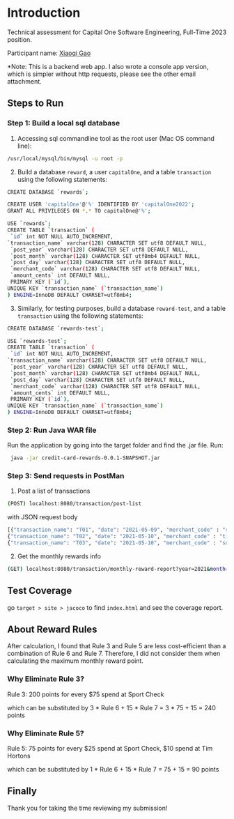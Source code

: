 # Introduction

Technical assessment for Capital One Software Engineering, Full-Time 2023 position.

Participant name: [Xiaoqi Gao](https://drive.google.com/file/d/12F37lIn_6t7Qv3dn-f5hZFQw8FCC6Pyf/view?usp=sharing)

*Note: This is a backend web app.
I also wrote a console app version, which is simpler without http requests, please see the other email attachment.

## Steps to Run
### Step 1: Build a local sql database
1. Accessing sql commandline tool as the root user (Mac OS command line):
```bash
/usr/local/mysql/bin/mysql -u root -p
```

2. Build a database `reward`, a user `capitalOne`, and a table `transaction` using the following statements:

```bash
CREATE DATABASE `rewards`;

CREATE USER 'capitalOne'@'%' IDENTIFIED BY 'capitalOne2022';
GRANT ALL PRIVILEGES ON *.* TO capitalOne@'%';

USE `rewards`;
CREATE TABLE `transaction` (
 `id` int NOT NULL AUTO_INCREMENT,
`transaction_name` varchar(128) CHARACTER SET utf8 DEFAULT NULL,
 `post_year` varchar(128) CHARACTER SET utf8 DEFAULT NULL,
 `post_month` varchar(128) CHARACTER SET utf8mb4 DEFAULT NULL,
 `post_day` varchar(128) CHARACTER SET utf8 DEFAULT NULL,
 `merchant_code` varchar(128) CHARACTER SET utf8 DEFAULT NULL,
 `amount_cents` int DEFAULT NULL,
 PRIMARY KEY (`id`),
UNIQUE KEY `transaction_name` (`transaction_name`)
) ENGINE=InnoDB DEFAULT CHARSET=utf8mb4;
```
3. Similarly, for testing purposes, build a database `reward-test`, and a table `transaction` using the following statements:

```bash
CREATE DATABASE `rewards-test`;

USE `rewards-test`;
CREATE TABLE `transaction` (
 `id` int NOT NULL AUTO_INCREMENT,
`transaction_name` varchar(128) CHARACTER SET utf8 DEFAULT NULL,
 `post_year` varchar(128) CHARACTER SET utf8 DEFAULT NULL,
 `post_month` varchar(128) CHARACTER SET utf8mb4 DEFAULT NULL,
 `post_day` varchar(128) CHARACTER SET utf8 DEFAULT NULL,
 `merchant_code` varchar(128) CHARACTER SET utf8 DEFAULT NULL,
 `amount_cents` int DEFAULT NULL,
 PRIMARY KEY (`id`),
UNIQUE KEY `transaction_name` (`transaction_name`)
) ENGINE=InnoDB DEFAULT CHARSET=utf8mb4;
```

### Step 2: Run Java WAR file
Run the application by going into the target folder and find the .jar file. Run:
```bash
 java -jar credit-card-rewards-0.0.1-SNAPSHOT.jar
```
### Step 3: Send requests in PostMan
1. Post a list of transactions

```bash
(POST) localhost:8080/transaction/post-list
```
with JSON request body

```bash
[{"transaction_name": "T01", "date": "2021-05-09", "merchant_code" : "sportcheck", "amount_cents": 2550},
{"transaction_name": "T02", "date": "2021-05-10", "merchant_code" : "tim_hortons", "amount_cents": 1050},
{"transaction_name": "T03", "date": "2021-05-10", "merchant_code" : "subway", "amount_cents": 1100}]
```

2. Get the monthly rewards info

```bash
(GET) localhost:8080/transaction/monthly-reward-report?year=2021&month=05
```
## Test Coverage
go `target > site > jacoco` to find `index.html` and see the coverage report.

## About Reward Rules

After calculation, I found that Rule 3 and Rule 5 are less cost-efficient than a combination of Rule 6 and Rule 7.
Therefore, I did not consider them when calculating the maximum monthly reward point.

### Why Eliminate Rule 3?
Rule 3: 200 points for every $75 spend at Sport Check

which can be substituted by 3 * Rule 6 + 15 * Rule 7 = 3 * 75 + 15 = 240 points

### Why Eliminate Rule 5?
Rule 5: 75 points for every $25 spend at Sport Check, $10 spend at Tim Hortons

which can be substituted by 1 * Rule 6 + 15 * Rule 7 = 75 + 15 = 90 points

## Finally
Thank you for taking the time reviewing my submission!

